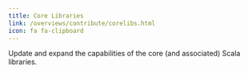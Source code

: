 ```yaml
---
title: Core Libraries
link: /overviews/contribute/corelibs.html
icon: fa fa-clipboard
---
```

Update and expand the capabilities of the core (and associated) Scala libraries.
